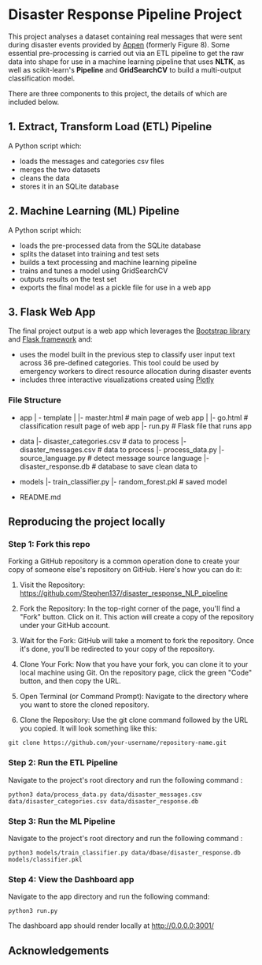 # Disaster Response Pipeline Project

This project analyses a dataset containing real messages that were sent during disaster events provided by [Appen](https://www.figure-eight.com/) (formerly Figure 8). Some essential pre-processing is carried out via an ETL pipeline to get the raw data into shape for use in a machine learning pipeline that uses **NLTK**, as well as scikit-learn's **Pipeline** and **GridSearchCV** to build a multi-output classification model.

There are three components to this project, the details of which are included below.

## 1. Extract, Transform Load (ETL) Pipeline

A Python script which:

- loads the messages and categories csv files
- merges the two datasets
- cleans the data
- stores it in an SQLite database


## 2. Machine Learning (ML) Pipeline

A Python script which:

- loads the pre-processed data from the SQLite database
- splits the dataset into training and test sets
- builds a text processing and machine learning pipeline
- trains and tunes a model using GridSearchCV
- outputs results on the test set
- exports the final model as a pickle file for use in a web app


## 3. Flask Web App

The final project output is a web app which leverages the [Bootstrap library](https://getbootstrap.com/) and [Flask framework](http://flask.pocoo.org/) and:

- uses the model built in the previous step to classify user input text across 36 pre-defined categories. This tool could be used by emergency workers to direct resource allocation during disaster events 
- includes three interactive visualizations created using [Plotly](https://plotly.com/) 

### File Structure

- app
| - template
| |- master.html  # main page of web app
| |- go.html  # classification result page of web app
|- run.py  # Flask file that runs app

- data
|- disaster_categories.csv  # data to process 
|- disaster_messages.csv  # data to process
|- process_data.py
|- source_language.py # detect message source language
|- disaster_response.db   # database to save clean data to

- models
|- train_classifier.py
|- random_forest.pkl  # saved model 

- README.md

## Reproducing the project locally

### **Step 1: Fork this repo**

Forking a GitHub repository is a common operation done to create your copy of someone else's repository on GitHub. Here's how you can do it:

1. Visit the Repository: https://github.com/Stephen137/disaster_response_NLP_pipeline

2. Fork the Repository: In the top-right corner of the page, you'll find a "Fork" button. Click on it. This action will create a copy of the repository under your GitHub account.

3. Wait for the Fork: GitHub will take a moment to fork the repository. Once it's done, you'll be redirected to your copy of the repository.

4. Clone Your Fork: Now that you have your fork, you can clone it to your local machine using Git. On the repository page, click the green "Code" button, and then copy the URL.

5. Open Terminal (or Command Prompt): Navigate to the directory where you want to store the cloned repository.

6. Clone the Repository: Use the git clone command followed by the URL you copied. It will look something like this:

`git clone https://github.com/your-username/repository-name.git`


### **Step 2: Run the ETL Pipeline**

Navigate to the project's root directory and run the following command : 

`python3 data/process_data.py data/disaster_messages.csv data/disaster_categories.csv data/disaster_response.db`

### **Step 3: Run the ML Pipeline**

Navigate to the project's root directory and run the following command : 

`python3 models/train_classifier.py data/dbase/disaster_response.db models/classifier.pkl`

### **Step 4: View the Dashboard app**

Navigate to the app directory and run the following command: 

`python3 run.py`

The dashboard app should render locally at http://0.0.0.0:3001/

## Acknowledgements



